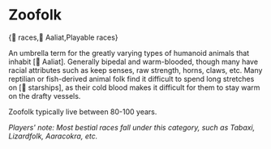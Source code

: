 # Zoofolk

{🧑 races,🐐 Aaliat,Playable races}

An umbrella term for the greatly varying types of humanoid animals that inhabit [🐐 Aaliat]. Generally bipedal and warm-blooded, though many have racial attributes such as keep senses, raw strength, horns, claws, etc. Many reptilian or fish-derived animal folk find it difficult to spend long stretches on [🚀 starships], as their cold blood makes it difficult for them to stay warm on the drafty vessels.

Zoofolk typically live between 80-100 years.

*Players' note: Most bestial races fall under this category, such as Tabaxi, Lizardfolk, Aaracokra, etc.*

